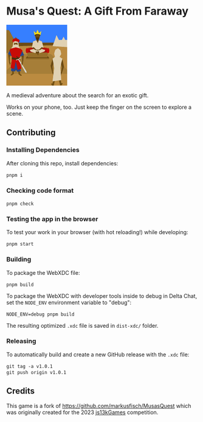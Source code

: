 # Musa's Quest: A Gift From Faraway

<img src="public/icon.png" alt="Screenshot"/>

A medieval adventure about the search for an exotic gift.

Works on your phone, too.
Just keep the finger on the screen to explore a scene.

## Contributing

### Installing Dependencies

After cloning this repo, install dependencies:

```
pnpm i
```

### Checking code format

```
pnpm check
```

### Testing the app in the browser

To test your work in your browser (with hot reloading!) while developing:

```
pnpm start
```

### Building

To package the WebXDC file:

```
pnpm build
```

To package the WebXDC with developer tools inside to debug in Delta Chat, set the `NODE_ENV`
environment variable to "debug":

```
NODE_ENV=debug pnpm build
```

The resulting optimized `.xdc` file is saved in `dist-xdc/` folder.

### Releasing

To automatically build and create a new GitHub release with the `.xdc` file:

```
git tag -a v1.0.1
git push origin v1.0.1
```

## Credits

This game is a fork of https://github.com/markusfisch/MusasQuest
which was originally created for the 2023 [js13kGames](https://js13kgames.com/)
competition.

